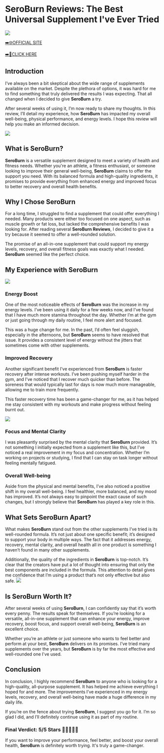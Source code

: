 # SeroBurn Reviews: The Best Universal Supplement I've Ever Tried

[![](https://static.vecteezy.com/system/resources/thumbnails/019/896/014/small/buy-now-gradient-button-with-cart-symbol-buy-now-illustration-png.png)](https://edetoop.top/lander/sugarpreland-1/seroburn.html) 

[➡️🌐OFFICIAL SITE](https://edetoop.top/lander/sugarpreland-1/seroburn.html) 

[➡️🔗CLICK HERE](https://edetoop.top/lander/sugarpreland-1/seroburn.html) 


## Introduction

I’ve always been a bit skeptical about the wide range of supplements available on the market. Despite the plethora of options, it was hard for me to find something that truly delivered the results I was expecting. That all changed when I decided to give **SeroBurn** a try.

After several weeks of using it, I’m now ready to share my thoughts. In this review, I’ll detail my experience, how **SeroBurn** has impacted my overall well-being, physical performance, and energy levels. I hope this review will help you make an informed decision. 

[![](https://wallpapers.com/images/hd/red-order-now-button-udg4jcj4arvn8b0n-2.png)](https://edetoop.top/lander/sugarpreland-1/seroburn.html)  

## What is SeroBurn?

**SeroBurn** is a versatile supplement designed to meet a variety of health and fitness needs. Whether you're an athlete, a fitness enthusiast, or someone looking to improve their general well-being, **SeroBurn** claims to offer the support you need. With its balanced formula and high-quality ingredients, it promises to provide everything from enhanced energy and improved focus to better recovery and overall health benefits.

## Why I Chose SeroBurn

For a long time, I struggled to find a supplement that could offer everything I needed. Many products were either too focused on one aspect, such as muscle growth or fat loss, but lacked the comprehensive benefits I was looking for. After reading several **SeroBurn Reviews**, I decided to give it a try because it seemed to offer a well-rounded solution.

The promise of an all-in-one supplement that could support my energy levels, recovery, and overall fitness goals was exactly what I needed. **SeroBurn** seemed like the perfect choice.

## My Experience with SeroBurn

[![](https://static.vecteezy.com/system/resources/thumbnails/019/896/014/small/buy-now-gradient-button-with-cart-symbol-buy-now-illustration-png.png)](https://edetoop.top/lander/sugarpreland-1/seroburn.html)

### Energy Boost

One of the most noticeable effects of **SeroBurn** was the increase in my energy levels. I’ve been using it daily for a few weeks now, and I’ve found that I have much more stamina throughout the day. Whether I’m at the gym or just going through my daily routine, I feel more alert and focused.

This was a huge change for me. In the past, I’d often feel sluggish, especially in the afternoons, but **SeroBurn** seems to have resolved that issue. It provides a consistent level of energy without the jitters that sometimes come with other supplements.

### Improved Recovery

Another significant benefit I’ve experienced from **SeroBurn** is faster recovery after intense workouts. I’ve been pushing myself harder in the gym, and I’ve noticed that I recover much quicker than before. The soreness that would typically last for days is now much more manageable, allowing me to train more frequently.

This faster recovery time has been a game-changer for me, as it has helped me stay consistent with my workouts and make progress without feeling burnt out.

[![](https://wallpapers.com/images/hd/red-order-now-button-udg4jcj4arvn8b0n-2.png)](https://edetoop.top/lander/sugarpreland-1/seroburn.html)  

### Focus and Mental Clarity

I was pleasantly surprised by the mental clarity that **SeroBurn** provided. It’s not something I initially expected from a supplement like this, but I’ve noticed a real improvement in my focus and concentration. Whether I’m working on projects or studying, I find that I can stay on task longer without feeling mentally fatigued.

### Overall Well-being

Aside from the physical and mental benefits, I’ve also noticed a positive shift in my overall well-being. I feel healthier, more balanced, and my mood has improved. It’s not always easy to pinpoint the exact cause of such changes, but I strongly believe that **SeroBurn** has played a key role in this.

## What Sets SeroBurn Apart?

What makes **SeroBurn** stand out from the other supplements I’ve tried is its well-rounded formula. It’s not just about one specific benefit; it’s designed to support your body in multiple ways. The fact that it addresses energy, recovery, mental clarity, and overall health all in one product is something I haven’t found in many other supplements.

Additionally, the quality of the ingredients in **SeroBurn** is top-notch. It’s clear that the creators have put a lot of thought into ensuring that only the best components are included in the formula. This attention to detail gives me confidence that I’m using a product that’s not only effective but also safe.
[![](https://static.vecteezy.com/system/resources/thumbnails/019/896/014/small/buy-now-gradient-button-with-cart-symbol-buy-now-illustration-png.png)](https://edetoop.top/lander/sugarpreland-1/seroburn.html)
## Is SeroBurn Worth It?

After several weeks of using **SeroBurn**, I can confidently say that it’s worth every penny. The results speak for themselves. If you’re looking for a versatile, all-in-one supplement that can enhance your energy, improve recovery, boost focus, and support overall well-being, **SeroBurn** is an excellent choice.

Whether you’re an athlete or just someone who wants to feel better and perform at your best, **SeroBurn** delivers on its promises. I’ve tried many supplements over the years, but **SeroBurn** is by far the most effective and well-rounded one I’ve used.

## Conclusion

In conclusion, I highly recommend **SeroBurn** to anyone who is looking for a high-quality, all-purpose supplement. It has helped me achieve everything I hoped for and more. The improvements I’ve experienced in my energy levels, recovery, and overall well-being have made a huge difference in my daily life.

If you’re on the fence about trying **SeroBurn**, I suggest you go for it. I’m so glad I did, and I’ll definitely continue using it as part of my routine.

### Final Verdict: 5/5 Stars 🌟🌟🌟🌟🌟

If you want to improve your performance, feel better, and boost your overall health, **SeroBurn** is definitely worth trying. It's truly a game-changer.
